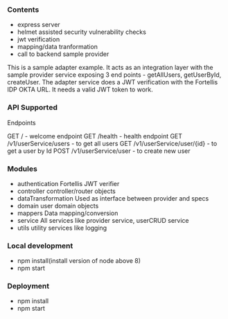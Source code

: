 ### Contents
* express server
* helmet assisted security vulnerability checks
* jwt verification
* mapping/data tranformation
* call to backend sample provider

This is a sample adapter example. It acts as an integration layer with the sample provider service exposing 3 end points - getAllUsers, getUserById, createUser. The adapter service does a JWT verification with the Fortellis IDP OKTA URL. It needs a valid JWT token to work. 

### API Supported

Endpoints

GET / - welcome endpoint
GET /health - health endpoint
GET /v1/userService/users - to get all users
GET /v1/userService/user/{id} - to get a user by Id
POST /v1/userService/user - to create new user

### Modules

* authentication
    Fortellis JWT verifier
* controller
    controller/router objects
* dataTransformation
    Used as interface between provider and specs
* domain
    user domain objects
* mappers
    Data mapping/conversion
* service
    All services like provider service, userCRUD service
* utils
    utility services like logging

### Local development
* npm install(install version of node above 8)
* npm start

### Deployment
* npm install
* npm start


 
